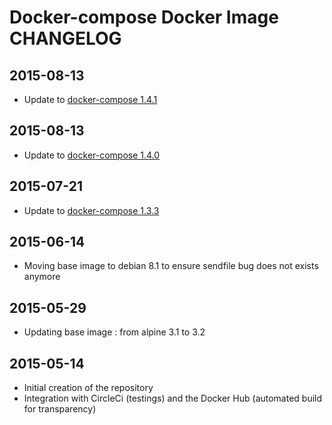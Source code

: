 # Docker-compose Docker Image CHANGELOG

## 2015-08-13
* Update to [docker-compose 1.4.1](https://github.com/docker/compose/releases/tag/1.4.1) 

## 2015-08-13
* Update to [docker-compose 1.4.0](https://github.com/docker/compose/releases/tag/1.4.0) 

## 2015-07-21
* Update to [docker-compose 1.3.3](https://github.com/docker/compose/releases/tag/1.3.3) 

## 2015-06-14
* Moving base image to debian 8.1 to ensure sendfile bug does not exists anymore

## 2015-05-29
* Updating base image : from alpine 3.1 to 3.2

## 2015-05-14
* Initial creation of the repository
* Integration with CircleCi (testings) and the Docker Hub (automated build for transparency)

